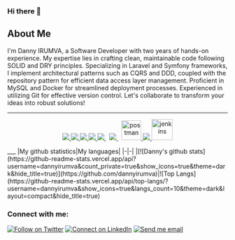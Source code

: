 ### Hi there 👋

## About Me
I'm Danny IRUMVA, a Software Developer with two years of hands-on experience. My expertise lies in crafting clean, maintainable code following SOLID and DRY principles. Specializing in Laravel and Symfony frameworks, I implement architectural patterns such as CQRS and DDD, coupled with the repository pattern for efficient data access layer management. Proficient in MySQL and Docker for streamlined deployment processes. Experienced in utilizing Git for effective version control. Let's collaborate to transform your ideas into robust solutions!
___
<p align="center"> 
    <a href="https://developer.mozilla.org/en-US/docs/Web/JavaScript" target="_blank"> <img src="https://img.icons8.com/color/48/000000/javascript.png"/> </a> 
    <a href="https://www.w3.org/html/" target="_blank"> <img src="https://img.icons8.com/color/48/000000/html-5.png"/> </a> 
    <a href="https://www.w3schools.com/css/" target="_blank"> <img src="https://img.icons8.com/color/48/000000/css3.png"/> </a> 
    <a href="https://getbootstrap.com" target="_blank"> <img src="https://img.icons8.com/color/48/000000/bootstrap.png"/> </a>
    <a style="padding-right:8px;" href="https://nodejs.org" target="_blank"> <img src="https://img.icons8.com/color/48/000000/nodejs.png"/> </a> 
    <a style="padding-right:8px;" href="https://www.mysql.com/" target="_blank"> <img src="https://img.icons8.com/fluent/50/000000/mysql-logo.png"/> </a>
    <a href="https://postman.com" target="_blank"> <img src="https://www.vectorlogo.zone/logos/getpostman/getpostman-icon.svg" alt="postman" width="45" height="45"/> </a>   
    <a href="https://git-scm.com/" target="_blank"> <img src="https://img.icons8.com/color/48/000000/git.png"/> </a> 
    <a href="https://www.jenkins.io" target="_blank"> <img src="https://www.vectorlogo.zone/logos/jenkins/jenkins-icon.svg" alt="jenkins" width="48" height="48"/> </a> 
</p>
___
|My github statistics|My languages|
|-|-|
|[![Danny's github stats](https://github-readme-stats.vercel.app/api?username=dannyirumva&count_private=true&show_icons=true&theme=dark&hide_title=true)](https://github.com/dannyirumva)|![Top Langs](https://github-readme-stats.vercel.app/api/top-langs/?username=dannyirumva&show_icons=true&langs_count=10&theme=dark&layout=compact&hide_title=true)


### Connect with me:

[![Follow on Twitter](https://img.shields.io/badge/--twitter?label=Twitter&logo=Twitter&style=social)](https://twitter.com/CreativesXenon) [![Connect on LinkedIn](https://img.shields.io/badge/--linkedin?label=LinkedIn&logo=LinkedIn&style=social)](https://www.linkedin.com/in/danny-irumva-063227205/) [![Send me email](https://img.shields.io/badge/--gmail?label=Gmail&logo=Gmail&style=social)](boyg87059@gmail.com)
